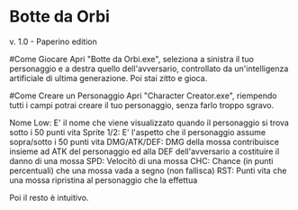 # Botte da Orbi
v. 1.0 - Paperino edition

#Come Giocare
Apri "Botte da Orbi.exe", seleziona a sinistra il tuo personaggio e a destra quello dell'avversario, controllato da un'intelligenza artificiale di ultima generazione. Poi stai zitto e gioca.

#Come Creare un Personaggio
Apri "Character Creator.exe", riempendo tutti i campi potrai creare il tuo personaggio, senza farlo troppo sgravo.

 Nome Low: E' il nome che viene visualizzato quando il personaggio si trova sotto i 50 punti vita
 Sprite 1/2: E' l'aspetto che il personaggio assume sopra/sotto i 50 punti vita 
 DMG/ATK/DEF: DMG della mossa contribuisce insieme ad ATK del personaggio ed alla DEF dell'avversario a costituire il danno di una mossa
 SPD: Velocitò di una mossa
 CHC: Chance (in punti percentuali) che una mossa vada a segno (non fallisca)
 RST: Punti vita che una mossa ripristina al personaggio che la effettua
 
Poi il resto è intuitivo.
